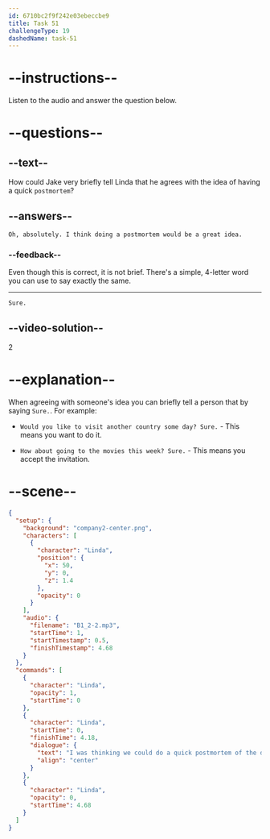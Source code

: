 ```yaml
---
id: 6710bc2f9f242e03ebeccbe9
title: Task 51
challengeType: 19
dashedName: task-51
---
```


<!-- (Audio) Linda: I was thinking we could do a quick postmortem of the design project. -->

<!-- SPEAKING -->

# --instructions--

Listen to the audio and answer the question below.

# --questions--

## --text--

How could Jake very briefly tell Linda that he agrees with the idea of having a quick `postmortem`?

## --answers--

`Oh, absolutely. I think doing a postmortem would be a great idea.`

### --feedback--

Even though this is correct, it is not brief. There's a simple, 4-letter word you can use to say exactly the same.

---

`Sure.`

## --video-solution--

2

# --explanation--

When agreeing with someone's idea you can briefly tell a person that by saying `Sure.`. For example:

- `Would you like to visit another country some day? Sure.` - This means you want to do it.

- `How about going to the movies this week? Sure.` - This means you accept the invitation.

# --scene--

```json
{
  "setup": {
    "background": "company2-center.png",
    "characters": [
      {
        "character": "Linda",
        "position": {
          "x": 50,
          "y": 0,
          "z": 1.4
        },
        "opacity": 0
      }
    ],
    "audio": {
      "filename": "B1_2-2.mp3",
      "startTime": 1,
      "startTimestamp": 0.5,
      "finishTimestamp": 4.68
    }
  },
  "commands": [
    {
      "character": "Linda",
      "opacity": 1,
      "startTime": 0
    },
    {
      "character": "Linda",
      "startTime": 0,
      "finishTime": 4.18,
      "dialogue": {
        "text": "I was thinking we could do a quick postmortem of the design project.",
        "align": "center"
      }
    },
    {
      "character": "Linda",
      "opacity": 0,
      "startTime": 4.68
    }
  ]
}
```
